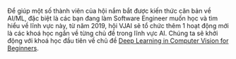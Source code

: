Để giúp một số thành viên của hội nắm bắt được kiến thức căn bản về AI/ML, đặc biệt là các bạn đang làm Software Engineer muốn học và tìm hiểu về lĩnh vực này, từ năm 2019, hội VJAI sẽ tổ chức thêm 1 hoạt động mới là các khoá học ngắn về từng chủ đề trong lĩnh vực AI. Chúng ta sẽ khởi động với khoá học đầu tiên về chủ đề [Deep Learning in Computer Vision for Beginners](CV/Official_Announcement.md).
